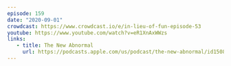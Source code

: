 ```yaml
---
episode: 159
date: "2020-09-01"
crowdcast: https://www.crowdcast.io/e/in-lieu-of-fun-episode-53
youtube: https://www.youtube.com/watch?v=eR1XnAxWWzs
links:
   - title: The New Abnormal
     url: https://podcasts.apple.com/us/podcast/the-new-abnormal/id1508202790
---
```


